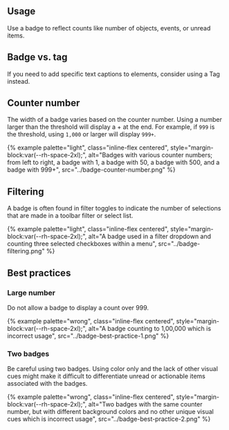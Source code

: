 ## Usage 
Use a badge to reflect counts like number of objects, events, or unread items.
## Badge vs. tag 
If you need to add specific text captions to elements, consider using a Tag instead.
## Counter number 
The width of a badge varies based on the counter number. Using a number larger than the threshold will display a + at the end. For example, if <code>999</code> is the threshold, using <code>1,000</code> or larger will display <code>999+</code>.

{% example palette="light",
  class="inline-flex centered",
  style="margin-block:var(--rh-space-2xl);",
  alt="Badges with various counter numbers; from left to right, a badge with 1, a badge with 50, a badge with 500, and a badge with 999+",
  src="../badge-counter-number.png" %}


## Filtering 
A badge is often found in filter toggles to indicate the number of selections that are made in a toolbar filter or select list.

{% example palette="light",
          class="inline-flex centered",
          style="margin-block:var(--rh-space-2xl);",
          alt="A badge used in a filter dropdown and counting three selected checkboxes within a menu",
          src="../badge-filtering.png" %}


## Best practices 
### Large number 
Do not allow a badge to display a count over 999.

{% example palette="wrong",
          class="inline-flex centered",
          style="margin-block:var(--rh-space-2xl);",
          alt="A badge counting to 1,00,000 which is incorrect usage",
          src="../badge-best-practice-1.png" %}


### Two badges 
Be careful using two badges. Using color only and the lack of other visual cues might make it difficult to differentiate unread or actionable items associated with the badges.

{% example palette="wrong",
          class="inline-flex centered",
          style="margin-block:var(--rh-space-2xl);",
          alt="Two badges with the same counter number, but with different background colors and no other unique visual cues which is incorrect usage",
          src="../badge-best-practice-2.png" %}